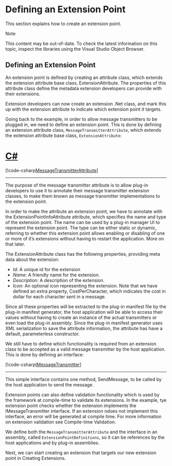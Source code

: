Defining an Extension Point
====
This section explains how to create an extension point.

> [!NOTE]
> This content may be out-of-date. To check the latest information on this topic, inspect the libraries using the Visual Studio Object Browser.


Defining an Extension Point
----
An extension point is defined by creating an attribute class, which extends the extension attribute base class, ExtensionAttribute. The properties of this attribute class define the metadata extension developers can provide with their extensions.

Extension developers can now create an extension .Net class, and mark this up with the extension attribute to indicate which extension point it targets.

Going back to the example, in order to allow message transmitters to be plugged in, we need to define an extension point. This is done by defining an extension attribute class, `MessageTransmitterAttribute`, which extends the extension attribute base class, `ExtensionAttribute`:

# [C#](#tab/tabid-1)
[!code-csharp[MessageTransmitterAttribute](code_samples/MessageTransmitterAttribute.cs#L11-L52)]
***

The purpose of the message transmitter attribute is to allow plug-in developers to use it to annotate their message transmitter extension classes, to make them known as message transmitter implementations to the extension point.

In order to make the attribute an extension point, we have to annotate with the ExtensionPointInfoAttribute attribute, which specifies the name and type of the extension point. The name can be used by a plug-in manager UI to represent the extension point. The type can be either static or dynamic, referring to whether this extension point allows enabling or disabling of one or more of it’s extensions without having to restart the application. More on that later.

The ExtensionAttribute class has the following properties, providing meta data about the extension:

* *Id*: A unique id for the extension
* *Name*: A friendly name for the extension.
* *Description*: A description of the extension.
* *Icon*: An optional icon representing the extension.
Note that we have defined an extra property, CostPerCharacter, which indicates the cost in dollar for each character sent in a message.

Since all these properties will be extracted to the plug-in manifest file by the plug-in manifest generator, the host application will be able to access their values without having to create an instance of the actual transmitters or even load the plug-in assembly. Since the plug-in manifest generator uses XML serialization to save the attribute information, the attribute has have a default, parameterless constructor.

We still have to define which functionality is required from an extension class to be accepted as a valid message transmitter by the host application. This is done by defining an interface:

[!code-csharp[IMessageTransmitter](code_samples/IMessageTransmitter.cs#L1-L15)]
***

This simple interface contains one method, SendMessage, to be called by the host application to send the message.

Extension points can also define validation functionality which is used by the framework at compile-time to validate its extensions. In the example, tye extension point checks whether the extension implements the IMessageTransmitter interface. If an extension ndoes not implement this interface, an error will be generated at compile time. For more information on extension validation see Compile-time Validation.

We define both the `MessageTransmitterAttribute` and the interface in an assembly, called `ExtensionPointDefinitions`, so it can be references by the host applications and by plug-in assemblies.

Next, we can start creating an extension that targets our new extension point in Creating Extensions.